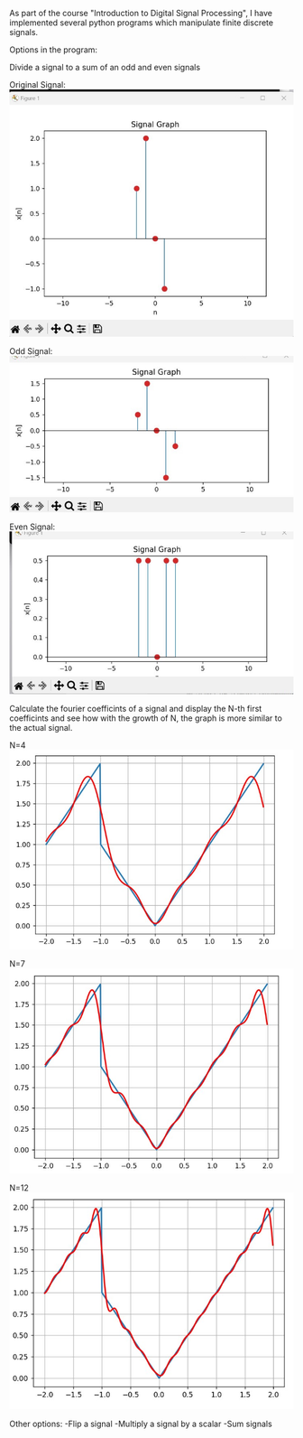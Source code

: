 As part of the course "Introduction to Digital Signal Processing", I have implemented several python programs which manipulate finite discrete signals.

Options in the program:

Divide a signal to a sum of an odd and even signals

Original Signal:
![Signal](./Images/Signal.jpg)

Odd Signal:
![Odd Signal](./Images/Odd_Signal.jpg)

Even Signal:
![Odd Signal](./Images/Even_Signal.jpg)

Calculate the fourier coefficints of a signal and display the N-th first coefficints and see how with the growth of N, the graph is more similar to the actual signal.

N=4
![Odd Signal](./Images/N=4.jpg)

N=7
![Odd Signal](./Images/N=7.jpg)

N=12
![Odd Signal](./Images/N=12.jpg)

Other options:
-Flip a signal
-Multiply a signal by a scalar
-Sum signals
